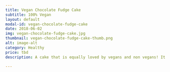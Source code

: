 ```yaml
---
title: Vegan Chocolate Fudge Cake
subtitle: 100% Vegan
layout: default
modal-id: vegan-chocolate-fudge-cake
date: 2018-06-02
img: vegan-chocolate-fudge-cake.jpg
thumbnail: vegan-chocolate-fudge-cake-thumb.png
alt: image-alt
category: Healthy
price: tbd
description: A cake that is equally loved by vegans and non vegans! It is rich, moist and indulgent!

---
```


